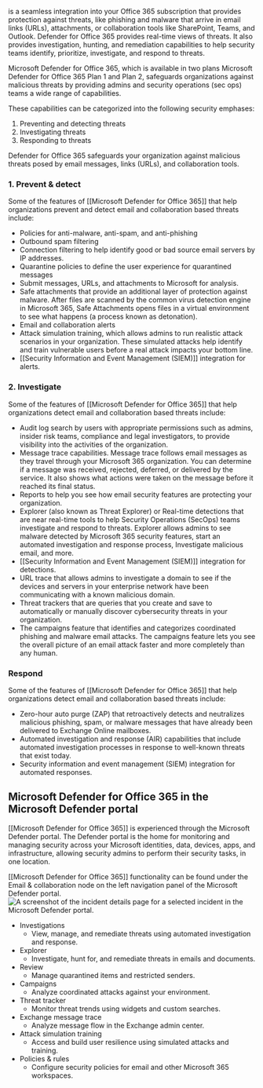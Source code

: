 is a seamless integration into your Office 365 subscription that provides protection against threats, like phishing and malware that arrive in email links (URLs), attachments, or collaboration tools like SharePoint, Teams, and Outlook. Defender for Office 365 provides real-time views of threats. It also provides investigation, hunting, and remediation capabilities to help security teams identify, prioritize, investigate, and respond to threats.

Microsoft Defender for Office 365, which is available in two plans Microsoft Defender for Office 365 Plan 1 and Plan 2, safeguards organizations against malicious threats by providing admins and security operations (sec ops) teams a wide range of capabilities.

These capabilities can be categorized into the following security emphases:
1. Preventing and detecting threats
2. Investigating threats
3. Responding to threats

Defender for Office 365 safeguards your organization against malicious threats posed by email messages, links (URLs), and collaboration tools.
### 1. Prevent & detect
Some of the features of [[Microsoft Defender for Office 365]] that help organizations prevent and detect email and collaboration based threats include:
- Policies for anti-malware, anti-spam, and anti-phishing
- Outbound spam filtering
- Connection filtering to help identify good or bad source email servers by IP addresses.
- Quarantine policies to define the user experience for quarantined messages
- Submit messages, URLs, and attachments to Microsoft for analysis.
- Safe attachments that provide an additional layer of protection against malware. After files are scanned by the common virus detection engine in Microsoft 365, Safe Attachments opens files in a virtual environment to see what happens (a process known as detonation).
- Email and collaboration alerts
- Attack simulation training, which allows admins to run realistic attack scenarios in your organization. These simulated attacks help identify and train vulnerable users before a real attack impacts your bottom line.
- [[Security Information and Event Management (SIEM)]] integration for alerts.
### 2. Investigate
Some of the features of [[Microsoft Defender for Office 365]] that help organizations detect email and collaboration based threats include:
- Audit log search by users with appropriate permissions such as admins, insider risk teams, compliance and legal investigators, to provide visibility into the activities of the organization.
- Message trace capabilities. Message trace follows email messages as they travel through your Microsoft 365 organization. You can determine if a message was received, rejected, deferred, or delivered by the service. It also shows what actions were taken on the message before it reached its final status.
- Reports to help you see how email security features are protecting your organization.
- Explorer (also known as Threat Explorer) or Real-time detections that are near real-time tools to help Security Operations (SecOps) teams investigate and respond to threats. Explorer allows admins to see malware detected by Microsoft 365 security features, start an automated investigation and response process, Investigate malicious email, and more.
- [[Security Information and Event Management (SIEM)]] integration for detections.
- URL trace that allows admins to investigate a domain to see if the devices and servers in your enterprise network have been communicating with a known malicious domain.
- Threat trackers that are queries that you create and save to automatically or manually discover cybersecurity threats in your organization.
- The campaigns feature that identifies and categorizes coordinated phishing and malware email attacks. The campaigns feature lets you see the overall picture of an email attack faster and more completely than any human.
### Respond
Some of the features of [[Microsoft Defender for Office 365]] that help organizations detect email and collaboration based threats include:
- Zero-hour auto purge (ZAP) that retroactively detects and neutralizes malicious phishing, spam, or malware messages that have already been delivered to Exchange Online mailboxes.
- Automated investigation and response (AIR) capabilities that include automated investigation processes in response to well-known threats that exist today.
- Security information and event management (SIEM) integration for automated responses.
## Microsoft Defender for Office 365 in the Microsoft Defender portal
[[Microsoft Defender for Office 365]] is experienced through the Microsoft Defender portal. The Defender portal is the home for monitoring and managing security across your Microsoft identities, data, devices, apps, and infrastructure, allowing security admins to perform their security tasks, in one location.

[[Microsoft Defender for Office 365]] functionality can be found under the Email & collaboration node on the left navigation panel of the Microsoft Defender portal.
![A screenshot of the incident details page for a selected incident in the Microsoft Defender portal.](https://learn.microsoft.com/en-us/training/wwl-sci/describe-threat-protection-with-microsoft-365-defender/media/email-collaboration.png)
- Investigations
	- View, manage, and remediate threats using automated investigation and response.
- Explorer
	- Investigate, hunt for, and remediate threats in emails and documents.
- Review
	- Manage quarantined items and restricted senders.
- Campaigns
	- Analyze coordinated attacks against your environment.
- Threat tracker
	- Monitor threat trends using widgets and custom searches.
- Exchange message trace
	- Analyze message flow in the Exchange admin center.
- Attack simulation training
	- Access and build user resilience using simulated attacks and training.
- Policies & rules
	- Configure security policies for email and other Microsoft 365 workspaces.